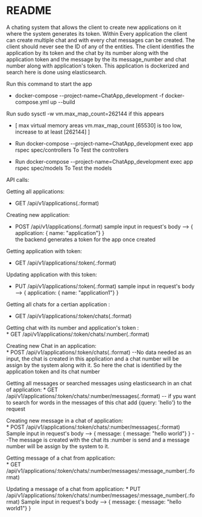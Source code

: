 # README

A chating system that allows the client to create new applications on it where the system generates its token.
Within Every application the client can create multiple chat and with every chat messages can be created.
The client should never see the ID of any of the entities. The client identifies the application by its token and the chat by
its number along with the application token and the message by the its message_number and chat number along with application's token. This application is dockerized and search here is done using elasticsearch.



Run this command to start the app
* docker-compose --project-name=ChatApp_development -f docker-compose.yml up --build

Run sudo sysctl -w vm.max_map_count=262144 if this appears
* [ max virtual memory areas vm.max_map_count [65530] is too low, increase to at least [262144] ]

* Run docker-compose --project-name=ChatApp_development exec app  rspec spec/controllers
 To Test the controllers

* Run docker-compose --project-name=ChatApp_development exec app  rspec spec/models
  To Test the models



API calls:

Getting all applications:
  * GET  /api/v1/applications(.:format)   

Creating new application:                                            
  * POST /api/v1/applications(.:format)
  sample input in request's body -->  { application: { name: "application"} }  
  the backend generates a token for the app once created


Getting application with token:                                         
  * GET  /api/v1/applications/:token(.:format)

Updating application  with this token:  
  * PUT  /api/v1/applications/:token(.:format)
  sample input in request's body -->  { application: { name: "application1"} }

Getting all chats for a certian application :                                       
  * GET  /api/v1/applications/:token/chats(.:format)

Getting chat with its number and application's token :                                
    * GET  /api/v1/applications/:token/chats/:number(.:format)

Creating new Chat in an application:                         
    * POST /api/v1/applications/:token/chats(.:format)
    --No data needed as an input, the chat is created in this application and a chat number will be assign by the system
      along with it. So here the chat is identified by the application token and its chat number    

Getting all messages or searched messages using elasticsearch in an chat of application:
    * GET  /api/v1/applications/:token/chats/:number/messages(.:format)
    -- if ypu want to search for words in the messages of this chat
       add {query: 'hello'} to the request


Creating new message in a chat of application:                 
    * POST /api/v1/applications/:token/chats/:number/messages(.:format)        
    Sample input in request's body -->  { message: { message: "hello world"} }
    --The message is created with the chat its :number is send and a message number will be assign by the system to it.


Getting message of a chat from application:   
    * GET  /api/v1/applications/:token/chats/:number/messages/:message_number(.:format)

Updating a message of a chat from application:
    * PUT  /api/v1/applications/:token/chats/:number/messages/:message_number(.:format)
    Sample input in request's body -->  { message: { message: "hello world1"} }
